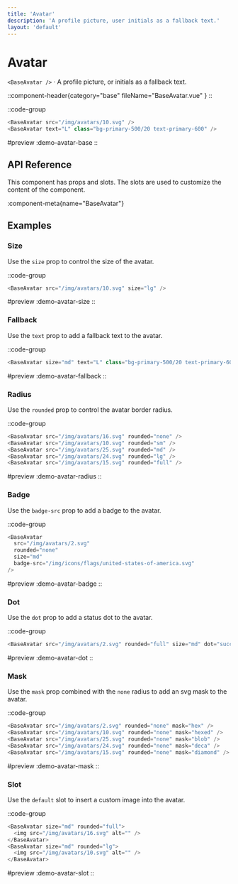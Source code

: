 ```yaml
---
title: 'Avatar'
description: 'A profile picture, user initials as a fallback text.'
layout: 'default'
---
```


# Avatar

`<BaseAvatar />` · A profile picture, or initials as a fallback text.

::component-header{category="base" fileName="BaseAvatar.vue" }
::

::code-group

```js [DemoAvatarBase.vue]
<BaseAvatar src="/img/avatars/10.svg" />
<BaseAvatar text="L" class="bg-primary-500/20 text-primary-600" />
```

#preview
:demo-avatar-base
::

## API Reference

This component has props and slots. The slots are used to customize the content of the component.

:component-meta{name="BaseAvatar"}

## Examples

### Size

Use the `size` prop to control the size of the avatar.

::code-group

```js [DemoAvatarSize.vue]
<BaseAvatar src="/img/avatars/10.svg" size="lg" />
```

#preview
:demo-avatar-size
::

### Fallback

Use the `text` prop to add a fallback text to the avatar.

::code-group

```js [DemoAvatarFallback.vue]
<BaseAvatar size="md" text="L" class="bg-primary-500/20 text-primary-600" />
```

#preview
:demo-avatar-fallback
::

### Radius

Use the `rounded` prop to control the avatar border radius.

::code-group

```js [DemoAvatarRadius.vue]
<BaseAvatar src="/img/avatars/16.svg" rounded="none" />
<BaseAvatar src="/img/avatars/10.svg" rounded="sm" />
<BaseAvatar src="/img/avatars/25.svg" rounded="md" />
<BaseAvatar src="/img/avatars/24.svg" rounded="lg" />
<BaseAvatar src="/img/avatars/15.svg" rounded="full" />
```

#preview
:demo-avatar-radius
::

### Badge

Use the `badge-src` prop to add a badge to the avatar.

::code-group

```js [DemoAvatarBadge.vue]
<BaseAvatar 
  src="/img/avatars/2.svg" 
  rounded="none" 
  size="md" 
  badge-src="/img/icons/flags/united-states-of-america.svg" 
/>
```

#preview
:demo-avatar-badge
::

### Dot

Use the `dot` prop to add a status dot to the avatar.

::code-group

```js [DemoAvatarDot.vue]
<BaseAvatar src="/img/avatars/2.svg" rounded="full" size="md" dot="success" />
```

#preview
:demo-avatar-dot
::

### Mask

Use the `mask` prop combined with the `none` radius to add an svg mask to the avatar.

::code-group

```js [DemoAvatarMask.vue]
<BaseAvatar src="/img/avatars/2.svg" rounded="none" mask="hex" />
<BaseAvatar src="/img/avatars/10.svg" rounded="none" mask="hexed" />
<BaseAvatar src="/img/avatars/25.svg" rounded="none" mask="blob" />
<BaseAvatar src="/img/avatars/24.svg" rounded="none" mask="deca" />
<BaseAvatar src="/img/avatars/15.svg" rounded="none" mask="diamond" />
```

#preview
:demo-avatar-mask
::

### Slot

Use the `default` slot to insert a custom image into the avatar.

::code-group

```js [DemoAvatarSlot.vue]
<BaseAvatar size="md" rounded="full">
  <img src="/img/avatars/16.svg" alt="" />
</BaseAvatar>
<BaseAvatar size="md" rounded="lg">
  <img src="/img/avatars/10.svg" alt="" />
</BaseAvatar>
```

#preview
:demo-avatar-slot
::

